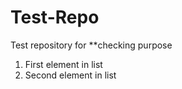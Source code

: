 # Test-Repo
Test repository for **checking purpose
1. First element in list
2. Second element in list
